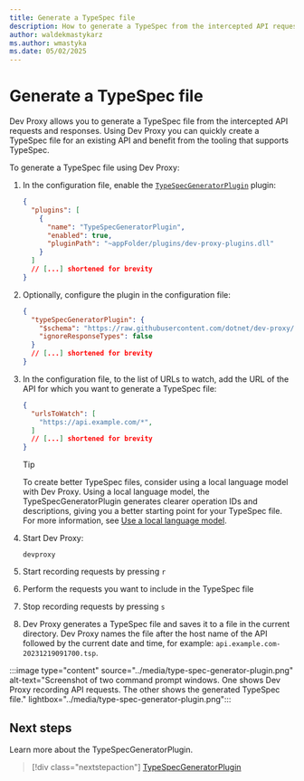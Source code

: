 ```yaml
---
title: Generate a TypeSpec file
description: How to generate a TypeSpec from the intercepted API requests and responses
author: waldekmastykarz
ms.author: wmastyka
ms.date: 05/02/2025
---
```


# Generate a TypeSpec file

Dev Proxy allows you to generate a TypeSpec file from the intercepted API requests and responses. Using Dev Proxy you can quickly create a TypeSpec file for an existing API and benefit from the tooling that supports TypeSpec.

To generate a TypeSpec file using Dev Proxy:

1. In the configuration file, enable the [`TypeSpecGeneratorPlugin`](../technical-reference/typespecgeneratorplugin.md) plugin:

    ```json
    {
      "plugins": [
        {
          "name": "TypeSpecGeneratorPlugin",
          "enabled": true,
          "pluginPath": "~appFolder/plugins/dev-proxy-plugins.dll"
        }
      ]
      // [...] shortened for brevity
    }
    ```

1. Optionally, configure the plugin in the configuration file:

    ```json
    {
      "typeSpecGeneratorPlugin": {
        "$schema": "https://raw.githubusercontent.com/dotnet/dev-proxy/main/schemas/v0.29.2/typespecgeneratorplugin.schema.json",
        "ignoreResponseTypes": false
      }
      // [...] shortened for brevity
    }
    ```

1. In the configuration file, to the list of URLs to watch, add the URL of the API for which you want to generate a TypeSpec file:

    ```json
    { 
      "urlsToWatch": [
        "https://api.example.com/*",
      ]
      // [...] shortened for brevity
    }
    ```

    > [!TIP]
    > To create better TypeSpec files, consider using a local language model with Dev Proxy. Using a local language model, the TypeSpecGeneratorPlugin generates clearer operation IDs and descriptions, giving you a better starting point for your TypeSpec file. For more information, see [Use a local language model](./use-language-model.md).

1. Start Dev Proxy:

    ```console
    devproxy
    ```

1. Start recording requests by pressing `r`
1. Perform the requests you want to include in the TypeSpec file
1. Stop recording requests by pressing `s`
1. Dev Proxy generates a TypeSpec file and saves it to a file in the current directory. Dev Proxy names the file after the host name of the API followed by the current date and time, for example: `api.example.com-20231219091700.tsp`.

:::image type="content" source="../media/type-spec-generator-plugin.png" alt-text="Screenshot of two command prompt windows. One shows Dev Proxy recording API requests. The other shows the generated TypeSpec file." lightbox="../media/type-spec-generator-plugin.png":::

## Next steps

Learn more about the TypeSpecGeneratorPlugin.

> [!div class="nextstepaction"]
> [TypeSpecGeneratorPlugin](../technical-reference/typespecgeneratorplugin.md)
